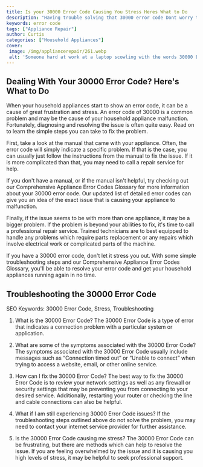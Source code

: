 ```yaml
---
title: Is your 30000 Error Code Causing You Stress Heres What to Do
description: "Having trouble solving that 30000 error code Dont worry this blog post is here to help Learn effective solutions to get your system running quickly and efficiently"
keywords: error code
tags: ["Appliance Repair"]
author: Curtis
categories: ["Household Appliances"]
cover: 
 image: /img/appliancerepair/261.webp
 alt: 'Someone hard at work at a laptop scowling with the words 30000 Error Code on the screen'
---
```

## Dealing With Your 30000 Error Code? Here's What to Do

When your household appliances start to show an error code, it can be a cause of great frustration and stress. An error code of 30000 is a common problem and may be the cause of your household appliance malfunction. Fortunately, diagnosing and resolving the issue is often quite easy. Read on to learn the simple steps you can take to fix the problem.

First, take a look at the manual that came with your appliance. Often, the error code will simply indicate a specific problem. If that is the case, you can usually just follow the instructions from the manual to fix the issue. If it is more complicated than that, you may need to call a repair service for help.

If you don't have a manual, or if the manual isn't helpful, try checking out our Comprehensive Appliance Error Codes Glossary for more information about your 30000 error code. Our updated list of detailed error codes can give you an idea of the exact issue that is causing your appliance to malfunction. 

Finally, if the issue seems to be with more than one appliance, it may be a bigger problem. If the problem is beyond your abilities to fix, it's time to call a professional repair service. Trained technicians are to best equipped to handle any problems which require parts replacement or any repairs which involve electrical work or complicated parts of the machine.

If you have a 30000 error code, don't let it stress you out. With some simple troubleshooting steps and our Comprehensive Appliance Error Codes Glossary, you'll be able to resolve your error code and get your household appliances running again in no time.
## Troubleshooting the 30000 Error Code

SEO Keywords: 30000 Error Code, Stress, Troubleshooting

1. What is the 30000 Error Code?
The 30000 Error Code is a type of error that indicates a connection problem with a particular system or application.

2. What are some of the symptoms associated with the 30000 Error Code?
The symptoms associated with the 30000 Error Code usually include messages such as “Connection timed out” or “Unable to connect” when trying to access a website, email, or other online service.

3. How can I fix the 30000 Error Code?
The best way to fix the 30000 Error Code is to review your network settings as well as any firewall or security settings that may be preventing you from connecting to your desired service. Additionally, restarting your router or checking the line and cable connections can also be helpful.

4. What if I am still experiencing 30000 Error Code issues?
If the troubleshooting steps outlined above do not solve the problem, you may need to contact your internet service provider for further assistance.

5. Is the 30000 Error Code causing me stress?
The 30000 Error Code can be frustrating, but there are methods which can help to resolve the issue. If you are feeling overwhelmed by the issue and it is causing you high levels of stress, it may be helpful to seek professional support.
